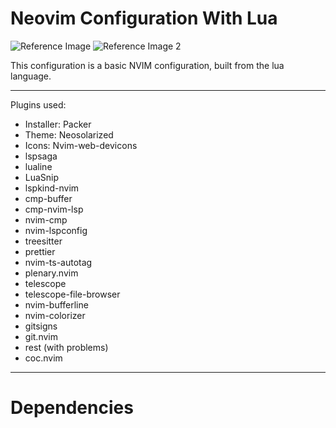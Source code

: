 # Neovim Configuration With Lua

![Reference Image](C:/Users/Alex/Images/nvim.jpg "nvim image reference")
![Reference Image 2](C:/Users/Alex/Images/nvim-2.jpg "nvim image reference 2")

This configuration is a basic NVIM configuration, built from the lua language.

---

Plugins used:
  - Installer: Packer
  - Theme: Neosolarized
  - Icons: Nvim-web-devicons
  - lspsaga
  - lualine
  - LuaSnip
  - lspkind-nvim
  - cmp-buffer
  - cmp-nvim-lsp
  - nvim-cmp
  - nvim-lspconfig
  - treesitter
  - prettier
  - nvim-ts-autotag
  - plenary.nvim
  - telescope
  - telescope-file-browser
  - nvim-bufferline
  - nvim-colorizer
  - gitsigns
  - git.nvim
  - rest (with problems)
  - coc.nvim

---

# Dependencies
